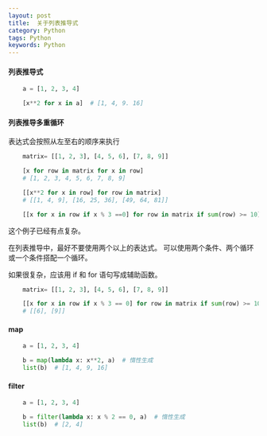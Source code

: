 ```yaml
---
layout: post
title:  关于列表推导式 
category: Python
tags: Python
keywords: Python
---
```


#### 列表推导式 

```python
    a = [1, 2, 3, 4]

    [x**2 for x in a]  # [1, 4, 9. 16]
```

#### 列表推导多重循环

表达式会按照从左至右的顺序来执行

```python
    matrix= [[1, 2, 3], [4, 5, 6], [7, 8, 9]]

    [x for row in matrix for x in row] 
    # [1, 2, 3, 4, 5, 6, 7, 8, 9]

    [[x**2 for x in row] for row in matrix]
    # [[1, 4, 9], [16, 25, 36], [49, 64, 81]]

    [[x for x in row if x % 3 ==0] for row in matrix if sum(row) >= 10]
```

这个例子已经有点复杂。

在列表推导中，最好不要使用两个以上的表达式。
可以使用两个条件、两个循环或一个条件搭配一个循环。

如果很复杂，应该用 if 和 for 语句写成辅助函数。

```python
    matrix= [[1, 2, 3], [4, 5, 6], [7, 8, 9]]

    [[x for x in row if x % 3 == 0] for row in matrix if sum(row) >= 10]
    # [[6], [9]]
```

#### map

```python
    a = [1, 2, 3, 4]

    b = map(lambda x: x**2, a)  # 惰性生成
    list(b)  # [1, 4, 9, 16]
```

#### filter

```python
    a = [1, 2, 3, 4]

    b = filter(lambda x: x % 2 == 0, a)  # 惰性生成
    list(b)  # [2, 4]
```
